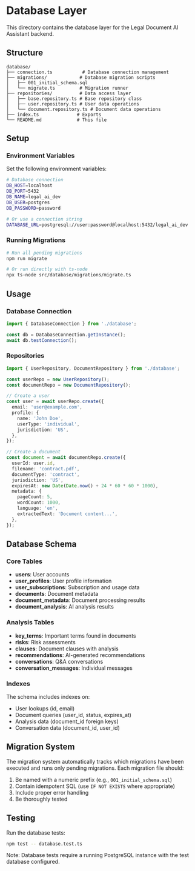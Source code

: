 # Database Layer

This directory contains the database layer for the Legal Document AI Assistant backend.

## Structure

```
database/
├── connection.ts           # Database connection management
├── migrations/            # Database migration scripts
│   ├── 001_initial_schema.sql
│   └── migrate.ts         # Migration runner
├── repositories/          # Data access layer
│   ├── base.repository.ts # Base repository class
│   ├── user.repository.ts # User data operations
│   └── document.repository.ts # Document data operations
├── index.ts              # Exports
└── README.md             # This file
```

## Setup

### Environment Variables

Set the following environment variables:

```bash
# Database connection
DB_HOST=localhost
DB_PORT=5432
DB_NAME=legal_ai_dev
DB_USER=postgres
DB_PASSWORD=password

# Or use a connection string
DATABASE_URL=postgresql://user:password@localhost:5432/legal_ai_dev
```

### Running Migrations

```bash
# Run all pending migrations
npm run migrate

# Or run directly with ts-node
npx ts-node src/database/migrations/migrate.ts
```

## Usage

### Database Connection

```typescript
import { DatabaseConnection } from './database';

const db = DatabaseConnection.getInstance();
await db.testConnection();
```

### Repositories

```typescript
import { UserRepository, DocumentRepository } from './database';

const userRepo = new UserRepository();
const documentRepo = new DocumentRepository();

// Create a user
const user = await userRepo.create({
  email: 'user@example.com',
  profile: {
    name: 'John Doe',
    userType: 'individual',
    jurisdiction: 'US',
  },
});

// Create a document
const document = await documentRepo.create({
  userId: user.id,
  filename: 'contract.pdf',
  documentType: 'contract',
  jurisdiction: 'US',
  expiresAt: new Date(Date.now() + 24 * 60 * 60 * 1000),
  metadata: {
    pageCount: 5,
    wordCount: 1000,
    language: 'en',
    extractedText: 'Document content...',
  },
});
```

## Database Schema

### Core Tables

- **users**: User accounts
- **user_profiles**: User profile information
- **user_subscriptions**: Subscription and usage data
- **documents**: Document metadata
- **document_metadata**: Document processing results
- **document_analysis**: AI analysis results

### Analysis Tables

- **key_terms**: Important terms found in documents
- **risks**: Risk assessments
- **clauses**: Document clauses with analysis
- **recommendations**: AI-generated recommendations
- **conversations**: Q&A conversations
- **conversation_messages**: Individual messages

### Indexes

The schema includes indexes on:
- User lookups (id, email)
- Document queries (user_id, status, expires_at)
- Analysis data (document_id foreign keys)
- Conversation data (document_id, user_id)

## Migration System

The migration system automatically tracks which migrations have been executed and runs only pending migrations. Each migration file should:

1. Be named with a numeric prefix (e.g., `001_initial_schema.sql`)
2. Contain idempotent SQL (use `IF NOT EXISTS` where appropriate)
3. Include proper error handling
4. Be thoroughly tested

## Testing

Run the database tests:

```bash
npm test -- database.test.ts
```

Note: Database tests require a running PostgreSQL instance with the test database configured.